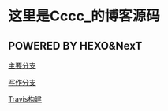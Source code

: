 # 这里是Cccc_的博客源码

## POWERED BY HEXO&NexT

[主要分支](https://github.com/Cccc-owo/Cccc-owo.github.io)

[写作分支](https://github.com/Cccc-owo/Cccc-owo.github.io/tree/writing)

[Travis构建](https://travis-ci.com/github/Cccc-owo/Cccc-owo.github.io)

